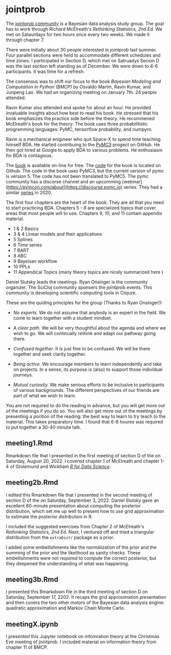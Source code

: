 # jointprob

The [jointprob community](https://scicloj.github.io/docs/community/groups/jointprob/) is a Bayesian data analysis study group.
The goal has to work through Richard McElreath's *Rethinking Statistics, 2nd Ed*.
We met on Sataurdays for two hours once every two weeks.
We made it through chapter 7.
 
There were initially about 30 people interested in jointprob last summer.
Four parallel sections were held to accommodate different schedules and time zones.
I participated in Section D, which met on Satruadys
Secion D was the last section left standing as of December.
We were down to 4-6 participants.
It was time for a refresh.

The consensus was to shift our focus to the book *Bayesian Modeling and Computation In Python (BMCP)* by Osvaldo Martin, Ravin Kumar, and Junpeng Lao.
We had an organizing meeting on January 7th.
24 people attended. 

Ravin Kumar also attended and spoke for about an hour.
He provided invaluable insights about how best to read his book.
He stressed that his book emphasizes the practice side before the theory.
He recommened McElreath's book for the theory.
The book uses three probabilitistic programming languages: PyMC, tensorflow probability, and numpyro.

Ravin is a mechanical enigineer who quit Space-X to spend time teaching himself BDA.
He started contribuing to the [PyMC3](https://www.pymc.io/welcome.html) progect on GitHub.
He then got hired at Google to apply BDA to various problems.
He enthusiasm for BDA is contagious.

The [book](https://bayesiancomputationbook.com/welcome.html) is available on-line for free.
The [code](https://github.com/BayesianModelingandComputationInPython/BookCode_Edition1) for the book is located on Github.
The code in the book uses PyMC3, but the current version of pymc is version 5.
The code has not been translated to PyMC5.
The pymc community has a discorse channel and an upcomming [webinar](https://pymcon.com/about](https://discourse.pymc.io) series. 
They had a similar [series](https://www.youtube.com/watch?v=UznM_-_760Y&list=PLD1x-BW9UdeHN2vwR6kIApJATd2jZzeya&index=1}) in 2020. 

The first four chapters are the heart of the book.
They are all that you need to start practicing BDA.
Chapters 5 - 8 are specialized topics that cover areas that most people will to use.
Chapters 9, 10, and 11 contain appendix material.

- 1 & 2 Basics
- 3 & 4 Linear models and their applications
- 5 Splines
- 6 Time series
- 7 BART
- 8 ABC
- 9 Bayeisan workflow
- 10 PPLs
- 11 Appendical Topics (many theory topics are nicely summarized here )

Daniel Slutsky leads the meetings.
Ryan Onsinger is the community organizer.
The SciCloj community sponsers the jointprob events.
This community is developing scientific computing tools in Clojure.


These are the quiding principles for the group (Thanks to Ryan Onsinger!):

- *No experts.* We do not assume that anybody is an expert in the field. We come to learn together with a student mindset.

- *A clear path.* We will be very thoughtful about the agenda and where we wish to go. We will continually rethink and adapt our pathway going there.

- *Confused together.* It is just fine to be confused. We will be there together and seek clarity together.

- *Being active.* We encourage members to learn independently and take on projects. In a sense, its purpose is (also) to support those individual journeys.

- *Mutual curiosity.* We make serious efforts to be inclusive to participants of various backgrounds. The different perspectives of our friends are part of what we wish to learn.

You are not required to do the reading in advance, but you will get more out of the meetings if you do so.
You will also get more out of the meetings by presenting a porition of the reading: the best way to learn to try teach to the material.
This takes preparatory time. I found that 6-8 houres was required to put together a 30-40 minute talk.




## meeting1.Rmd

Rmarkdown file that I presented in the first meeting of section D of the on Saturday, August 20, 2022. 
I covered chapter 1 of McElreath and chapter 1-4 of Grolemund and Wickham [*R for Data Science*](https://bookdown.org/roy_schumacher/r4ds/).

## meeting2b.Rmd

I edited this Rmarkdown file that I presented in the second meeting of section D of the on Saturday, September 3, 2022. 
Daniel Slutsky gave an excellent 80-minute presentation about computing the posterior distribution, which set me up well to present how to use grid approximation to estimate the posterior distribution in R.

I included the suggested exercises from Chapter 2 of McElreath's *Rethinking Statistics, 2nd Ed*. 
Next, I ventured off and tried a triangular distribution from the `extraDistr` package as a prior.

I added some embellishments like the normalization of the prior and the summing of the prior and the likelihood as sanity checks.
These embellishments were not required to compute the correct posterior, but they deepened the understanding of what was happening.

## meeting3b.Rmd

I presented this Rmarkdown file in the third meeting of section D on Saturday, September 17, 2202.
It recaps the grid approximation presentation and then covers the two other *motors* of the Bayesian data analysis engine: quadratic approximation and Markov Chain Monte Carlo.


## meetingX.ipynb

I presented this Jupyter notebook on infomration theory at the Christmas Eve meeting of jointprob.
I included material on information theory from chapter 11 of BMCP.

